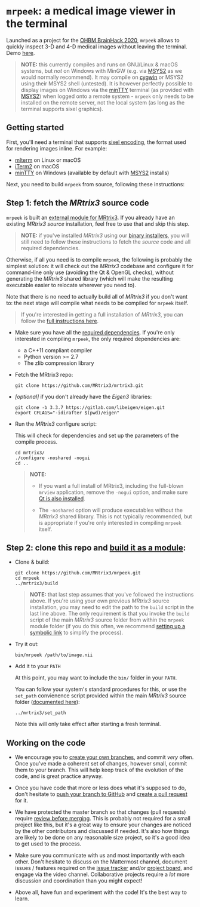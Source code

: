 # `mrpeek`: a medical image viewer in the terminal

Launched as a project for the [OHBM BrainHack 2020](https://ohbm.github.io/hackathon2020/), `mrpeek` allows to quickly inspect 3-D and 4-D medical images without leaving the terminal. Demo [here](https://twitter.com/jdtournier/status/1273657837034655744?s=20).

> **NOTE:** this currently compiles and runs on GNU/Linux & macOS systems, but
> *not* on Windows with MinGW (e.g. via [MSYS2](https://www.msys2.org/) as we
> would normally recommend). It may compile on [cygwin](https://www.cygwin.com/)
> or MSYS2 using their MSYS2 shell (untested). It is however perfectly possible
> to display images on Windows via the [minTTY](https://mintty.github.io/)
> terminal (as provided with [MSYS2](https://www.msys2.org/)) when logged onto a
> remote system - `mrpeek` only needs to be installed on the remote server, not
> the local system (as long as the terminal supports sixel graphics).


## Getting started

First, you'll need a terminal that supports [sixel encoding](https://github.com/MRtrix3/mrpeek/wiki), the format used for rendering images inline. For example:

- [mlterm](https://freshcode.club/projects/mlterm) on Linux or macOS
- [iTerm2](https://www.iterm2.com/) on macOS
- [minTTY](https://mintty.github.io/) on Windows (available by default with
  [MSYS2](https://www.msys2.org/) installs)

Next, you need to build `mrpeek` from source, following these instructions:


## Step 1: fetch the _MRtrix3_ source code

`mrpeek` is built an [external module for
MRtrix3](https://mrtrix.readthedocs.io/en/latest/tips_and_tricks/external_modules.html).
If you already have an existing _MRtrix3 source_ installation, feel free to use that
and skip this step.

> **NOTE:** if you've installed _MRtrix3_ using our [binary
> installers](https://www.mrtrix.org/download/), you will still need to follow
> these instructions to fetch the _source_ code and all required dependencies. 

Otherwise, if all you need is to compile `mrpeek`, the following is probably
the simplest solution: it will check out the _MRtrix3_ codebase and configure
it for command-line only use (avoiding the Qt & OpenGL checks), without
generating the _MRtrix3_ shared library (which will make the resulting
executable easier to relocate wherever you need to). 

Note that there is no need to actually build all of _MRtrix3_ if you don't want
to: the next stage will compile what needs to be compiled for `mrpeek` itself.  


> If you're interested in getting a full installation of _MRtrix3_, you can
> follow the [full instructions here](https://mrtrix.readthedocs.io/en/latest/installation/build_from_source.html). 

- Make sure you have all the [required
  dependencies](https://mrtrix.readthedocs.io/en/latest/installation/build_from_source.html#install-dependencies).
  If you're only interested in compiling `mrpeek`, the only required dependencies
  are:
  - a C++11 compliant compiler
  - Python version >= 2.7
  - The zlib compression library

- Fetch the MRtrix3 repo:
  ```
  git clone https://github.com/MRtrix3/mrtrix3.git
  ```

- _[optional]_ if you don't already have the _Eigen3_ libraries:
  ```
  git clone -b 3.3.7 https://gitlab.com/libeigen/eigen.git
  export CFLAGS="-idirafter $(pwd)/eigen"
  ```

- Run the _MRtrix3_ configure script:

  This will check for dependencies and set up the parameters of the compile
  process. 
  ```
  cd mrtrix3/
  ./configure -noshared -nogui
  cd ..
  ```

  > **NOTE:**
  > - If you want a full install of MRtrix3, including the full-blown `mrview`
  >   application, remove the `-nogui` option, and make sure 
  >   [Qt is also installed](https://mrtrix.readthedocs.io/en/latest/installation/build_from_source.html#install-dependencies). 
  >
  > - The `-noshared` option will produce executables without the _MRtrix3_ shared
  >   library. This is not typically recommended, but is appropriate if you're
  >   only interested in compiling `mrpeek` itself.



## Step 2: clone this repo and [build it as a module](https://mrtrix.readthedocs.io/en/latest/tips_and_tricks/external_modules.html):

- Clone & build:
   ```
   git clone https://github.com/MRtrix3/mrpeek.git
   cd mrpeek
   ../mrtrix3/build
   ```

   > **NOTE:** that last step assumes that you've followed the instructions
   > above. If you're using your own previous _MRtrix3_ source installation, you may need
   > to edit the path to the `build` script in the last line above. The only
   > requirement is that you invoke the `build` script of the main _MRtrix3_
   > source folder from within the `mrpeek` module folder (if you do this
   > often, we recommend [setting up a symbolic
   > link](https://mrtrix.readthedocs.io/en/latest/tips_and_tricks/external_modules.html#linking-to-the-mrtrix3-core-c-code-only) to simplify the process). 
   
- Try it out:
   ```
   bin/mrpeek /path/to/image.nii
   ```


- Add it to your `PATH` 

  At this point, you may want to include the `bin/` folder in your `PATH`.

  You can follow your system's standard procedures for this, or use the
  `set_path` convienence script provided within the main _MRtrix3_ source folder 
  ([documented here](https://mrtrix.readthedocs.io/en/latest/tips_and_tricks/external_modules.html#adding-modules-to-path)):
  ```
  ../mrtrix3/set_path
  ```
  Note this will only take effect after starting a fresh terminal.





## Working on the code

- We encourage you to [create your own branches](https://git-scm.com/book/en/v2/Git-Branching-Basic-Branching-and-Merging), and commit _very_ often. Once you've made a coherent set of changes, however small, commit them to your branch. This will help keep track of the evolution of the code, and is great practice anyway.

- Once you have code that more or less does what it's supposed to do, don't hesitate to [push your branch to GitHub](https://help.github.com/en/github/using-git/pushing-commits-to-a-remote-repository) and [create a pull request](https://help.github.com/en/github/collaborating-with-issues-and-pull-requests/creating-a-pull-request) for it. 

- We have protected the master branch so that changes (pull requests) require [review before merging](https://help.github.com/en/github/collaborating-with-issues-and-pull-requests/reviewing-changes-in-pull-requests). This is probably not required for a small project like this, but it's a great way to ensure your changes are noticed by the other contributors and discussed if needed. It's also how things are likely to be done on any reasonable size project, so it's a good idea to get used to the process. 

- Make sure you communicate with us and most importantly with each other. Don't hesitate to discuss on the Mattermost channel, document issues / features required on the [issue tracker](https://github.com/MRtrix3/mrpeek/issues) and/or [project board](https://github.com/MRtrix3/mrpeek/projects/1), and engage via the video channel. Collaborative projects require a _lot_ more discussion and coordination than you might expect!

- Above all, have fun and experiment with the code! It's the best way to learn.
